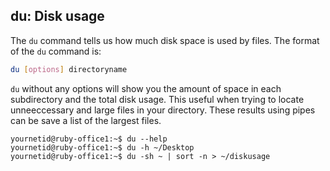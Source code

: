## du: Disk usage

The `du` command tells us how much disk space is used by files. The format of the `du` command is:

```bash
du [options] directoryname
```
`du` without any options will show you the amount of space in each subdirectory and the total disk usage. This useful when trying to locate unneeccessary and large files in your directory. These results using pipes can be save a list of the largest files.

```
yournetid@ruby-office1:~$ du --help
yournetid@ruby-office1:~$ du -h ~/Desktop
yournetid@ruby-office1:~$ du -sh ~ | sort -n > ~/diskusage
```
